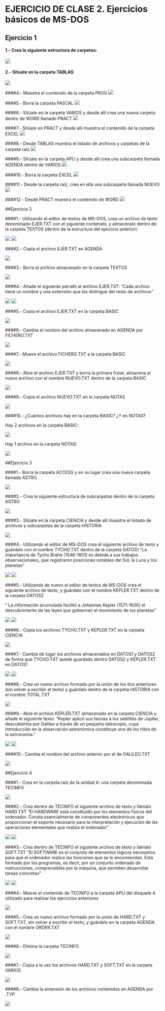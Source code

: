 # EJERCICIO DE CLASE 2. Ejercicios básicos de MS-DOS

## Ejercicio 1

#### 1.- Crea la siguiente estructura de carpetas:
<img src="https://i.gyazo.com/ac684dfb876fa7ebd459fd936c97bf57.png">

#### 2.- Sitúate en la carpeta TABLAS
<img src="https://i.gyazo.com/89198108e2736e52ef153615f3f57196.png">

####4.- Muestra el contenido de la carpeta PROG
<img src="https://i.gyazo.com/aaa268b3547bd195296ea91d1eaf313a.png">

####5.- Borra la carpeta PASCAL
<img src="https://i.gyazo.com/e2b5852d95fc29f58774cd3792dc0b64.png">

####6.- Sitúate en la carpeta VARIOS y desde allí crea una nueva carpeta dentro de WORD llamado PRACT
<img src="https://i.gyazo.com/cc47a2d5392c8233b33f06c7c51a450f.png">

####7.- Sitúate en PRACT y desde allí muestra el contenido de la carpeta EXCEL
<img src="https://i.gyazo.com/fece69a1187f4379b854206d6fa76cc8.png">

####8.- Desde TABLAS muestra el listado de archivos y carpetas de la carpeta raíz
<img src="https://i.gyazo.com/6620f53def8d526414af0e8f9caec21f.png">

####9.- Sitúate en la carpeta APLI y desde allí crea una subcarpeta llamada AGENDA dentro de
VARIOS
<img src="https://i.gyazo.com/f7fbafe50486acda0e2cda280f77f2cd.png">

####10.- Borra la carpeta EXCEL
<img src="https://i.gyazo.com/72a41a56e9258b645155ca740e467b57.png">

####11.- Desde la carpeta raíz, crea en ella una subcarpeta llamada NUEVO
<img src="https://i.gyazo.com/4f900e591f7858855192a853525a4176.png">

####12.- Desde PRACT muestra el contenido de WORD
<img src="https://i.gyazo.com/a7b9ff2d32223d58a185d88ddf1f8647.png">

##Ejercicio 2

####1.- Utilizando el editor de textos de MS-DOS, crea un archivo de texto denominado EJER.TXT con el siguiente contenido, y almacénalo dentro de la carpeta TEXTOS (dentro de la estructura del ejercicio anterior):

<img src = "https://i.gyazo.com/3a00ffbbffe4368e54faf0cc3f09690e.png">
<img src = "https://i.gyazo.com/e8e41ad96e356c983d525ec785dd2b84.png">

####2.- Copia el archivo EJER.TXT en AGENDA

<img src="https://i.gyazo.com/e60c7a4edcf2911d5c639a7829c89161.png">

####3.- Borra el archivo almacenado en la carpeta TEXTOS

<img src="https://i.gyazo.com/5a5f8df4dc3725743e716e74ac6a9e42.png">

####4.- Añade el siguiente párrafo al archivo EJER.TXT:
“Cada archivo tiene un nombre y una extensión que los distingue del resto de archivos”

<img src="https://i.gyazo.com/7bd11036a268329af5cdc7dca9a5ba68.png">
<img src="https://i.gyazo.com/99896ce576ba47e61ba6c7818f2c636b.png">

####5.- Copia el archivo EJER.TXT en la carpeta BASIC

<img src="https://i.gyazo.com/8af26b729237a1be23dd822d4dad1786.png">

####6.- Cambia el nombre del archivo almacenado en AGENDA por FICHERO.TXT

<img src="https://i.gyazo.com/bf3cf30983cd69cc1b009b896be38ed2.png">

####7.- Mueve el archivo FICHERO.TXT a la carpeta BASIC

<img src="https://i.gyazo.com/d908e09856328f5b4c3e7304bc6bbd74.png">

####8.- Abre el archivo EJER.TXT y borra la primera frase; almacena el nuevo archivo con el nombre NUEVO.TXT dentro de la carpeta BASIC

<img src="https://i.gyazo.com/1f49bc9eec14378555faef8b2b1f86d8.png">

####9.- Copia el archivo NUEVO.TXT en la carpeta NOTAS

<img src="https://i.gyazo.com/0e71616a478b6eb67ff5788aadebed9e.png">

####10.- ¿Cuántos archivos hay en la carpeta BASIC? ¿Y en NOTAS?

Hay 2 archivos en la carpeta BASIC:

<img src="https://i.gyazo.com/924063457d2cf7d55d0e13d471f616c2.png">

Hay 1 archivo en la carpeta NOTAS:

<img src="https://i.gyazo.com/b3a1dc8da1f81d25feec0984f1869d14.png">

##Ejercicio 3

####1.- Borra la carpeta ACCESS y en su lugar crea una nueva carpeta llamada ASTRO

<img src="https://i.gyazo.com/c79550479e596297a204e890cdcd646e.png">

####2.- Crea la siguiente estructura de subcarpetas dentro de la carpeta ASTRO

<img src="https://i.gyazo.com/7da215faba2c2720ffe2c49624079d1e.png">

####3.- Sitúate en la carpeta CIENCIA y desde allí muestra el listado de archivos y subcarpetas de la carpeta HISTORIA

<img src="https://i.gyazo.com/941f8959d2ae33f05079a5cde3392388.png">

####4.- Utilizando el editor de MS-DOS crea el siguiente archivo de texto y guárdalo con el nombre TYCHO.TXT dentro de la carpeta DATOS1
“La importancia de Tycho Brahe (1546-1601) es debida a sus trabajos
observacionales, que registraron posiciones notables del Sol, la Luna y los
planetas”

<img src="https://i.gyazo.com/d5c302d28759ed41f1f76207ad5a7e05.png">
<img src="https://i.gyazo.com/867b3477b4daafe116a6e8ec40684606.png">

####5.- Utilizando de nuevo el editor de textos de MS-DOS crea el siguiente archivo de texto, y guárdalo con el nombre KEPLER.TXT dentro de la carpeta DATOS2

“ La información acumulada facilitó a Johannes Kepler (1571-1630) el
descubrimiento de las leyes que gobiernan el movimiento de los planetas”

<img src="https://i.gyazo.com/52b061ae46738380b39c1004ae5d3244.png">
<img src="https://i.gyazo.com/5c0f1a3c8400aa6de5fc05fad5afadb3.png">

####6.- Copia los archivos TYCHO.TXT y KEPLER.TXT en la carpeta CIENCIA

<img src="https://i.gyazo.com/1aecb8f544ae0e41c239ad5d5c67fce2.png">

####7.- Cambia de lugar los archivos almacenados en DATOS1 y DATOS2 de forma que TYCHO.TXT quede guardado dentro DATOS2 y KEPLER.TXT en DATOS1

<img src="https://i.gyazo.com/e42bc9acc690003c7ccc49993786638d.png">
<img src="https://i.gyazo.com/ef67666457b52243af44c85a0558402a.png">

####8.- Crea un nuevo archivo formado por la unión de los dos anteriores (sin volver a escribir el texto) y guárdalo dentro de la carpeta HISTORIA con el nombre TOTAL.TXT

<img src="https://i.gyazo.com/b573a207ec401d85c30c4e3c0a93e7d4.png">

####9.- Abre el archivo KEPLER.TXT almacenado en la carpeta CIENCIA y añade el siguiente texto:
“Kepler aplicó sus teorías a los satélites de Júpiter, descubiertos por
Galileo a través de un pequeño telescopio, cuya introducción en la
observación astronómica constituye uno de los hitos de la astronomía.”

<img src="https://i.gyazo.com/396eb9d126ea441472ee05af4a2616a2.png">
<img src="https://i.gyazo.com/2820edcef002f8164ab817c4c980e97b.png">

####10.- Cambia el nombre del archivo anterior por el de GALILEO.TXT

<img src="https://i.gyazo.com/4a7bc47f63d9b2a619f1bc70532b3854.png">

##Ejercicio 4

####1.- Crea en la carpeta raíz de la unidad A: una carpeta denominada TECINFO

<img src="https://i.gyazo.com/e7467f10a2894794466d7a04d8d5406b.png">

####2.- Crea dentro de TECINFO el siguiente archivo de texto y llámalo HARD.TXT
“El HARDWARE está constituido por los elementos físicos del ordenador.
Consta esencialmente de componentes electrónicos que proporcionan el
soporte necesario para la interpretación y ejecución de las operaciones
elementales que realiza el ordenador”

<img src="https://i.gyazo.com/b95e05e04e1c2583db7499889e10ba14.png">
<img src="https://i.gyazo.com/64b9890581862992465d8b227184a3da.png">

####3.- Crea dentro de TECINFO el siguiente archivo de texto y llámalo SOFT.TXT
“El SOFTWARE es el conjunto de elementos lógicos necesarios para que el
ordenador realice las funciones que se le encomiendan. Está formado por
los programas, es decir, por un conjunto ordenado de instrucciones,
comprensibles por la máquina, que permiten desarrollar tareas concretas”

<img src="https://i.gyazo.com/b9d2b4d3cd5931c61b46566eaf39a84b.png">
<img src="https://i.gyazo.com/d3442ee991bd8853c2d2fdd612fb192d.png">

####4.- Mueve el contenido de TECINFO a la carpeta APLI del disquete A utilizado para realizar los ejercicios anteriores

<img src="https://i.gyazo.com/928dec3345a85ed01d7ff1888feeffd1.png">

####5.- Crea un nuevo archivo formado por la unión de HARD.TXT y SOFT.TXT, sin volver a escribir el texto, y guárdalo en la carpeta AGENDA con el nombre ORDER.TXT

<img src="https://i.gyazo.com/9da5bd580feb6f9e540c5ebb27650a14.png">

####6.- Elimina la carpeta TECINFO

<img src="https://i.gyazo.com/1644f1ee9d8e1019dcb8015b7745ecde.png">

####7.- Copia a la vez los archivos HARD.TXT y SOFT.TXT en la carpeta VARIOS

<img src="https://i.gyazo.com/6532e226be971b5fd153c4f5a35d0c9f.png">

####8.- Cambia la extensión de los archivos contenidos en AGENDA por .TYP

<img src="https://i.gyazo.com/7475b81eaf9b9286435930142768373d.png">







